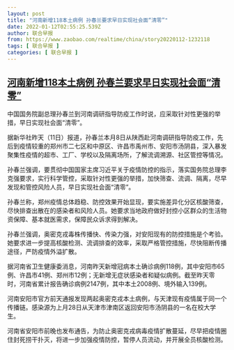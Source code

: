 ```yaml
---
layout: post
title: "河南新增118本土病例 孙春兰要求早日实现社会面“清零”"
date: 2022-01-12T02:55:25.539Z
author: 联合早报
from: https://www.zaobao.com/realtime/china/story20220112-1232118
tags: [ 联合早报 ]
categories: [ 联合早报 ]
---
```

<!--1641979200000-->
[河南新增118本土病例 孙春兰要求早日实现社会面“清零”](https://www.zaobao.com/realtime/china/story20220112-1232118)
------

<div>
<p>中国国务院副总理孙春兰到河南调研指导防疫工作时说，应采取针对性更强的举措，早日实现社会面“清零”。</p><p>据新华社昨天（11日）报道，孙春兰本月8日从陕西赴河南调研指导防疫工作，先后到疫情较重的郑州市二七区和中原区、许昌市禹州市、安阳市汤阴县，深入暴发聚集性疫情的超市、工厂、学校以及隔离场所，了解流调溯源、社区管控等情况。</p><p>孙春兰强调，要贯彻中国国家主席习近平关于疫情防控的指示，落实国务院总理李克强要求，实行科学管控，采取针对性更强的举措，加快筛查、流调、隔离，尽早发现和管控风险人员，早日实现社会面“清零”。</p><section id="imu"><div id="dfp-ad-imu1">        </div></section><p>孙春兰称，郑州疫情总体趋稳、防控效果开始显现，要实施差异化分区核酸筛查，尽快排查出散在的感染者和风险人员。她要求当地政府做好封控小区群众的生活物资保障、基本就医需求，保障民众诉求得到解决。</p><p>孙春兰强调，奥密克戎毒株传播快、传染力强，对安阳现有的防控措施是个考验。她要求进一步提高核酸检测、流调排查的效率，采取严格管控措施，尽快阻断传播途径，严防疫情外溢扩散。</p><p>据河南省卫生健康委消息，河南昨天新增冠病本土确诊病例118例，其中安阳市65例、许昌市41例、郑州市12例；无新增无症状感染者和疑似病例。截至昨天零时，河南省累计报告确诊病例2147例，其中本土2008例、境外输入139例。</p><div id="innity-in-post"></div><div id="dfp-ad-midarticlespecial">        </div><p>河南安阳市官方前天通报发现两起奥密克戎本土病例，与天津现有疫情属于同一个传播链。感染源为上月28日从天津市津南区返回安阳市汤阴县的一名在校大学生。</p><p>河南省安阳市前晚也发布通告，为防止奥密克戎病毒疫情扩散蔓延，尽早把疫情圈住封死捞干扑灭，将进一步加强疫情防控，暂停人员流动，并开展全员核酸检测。</p>      <div class="cx_paywall_placeholder" id="sph_cdp_40"></div>
</div>
